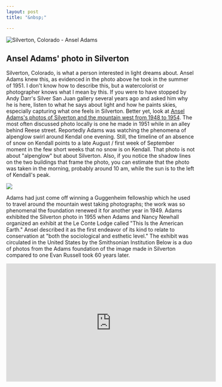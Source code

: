 ```yaml
---
layout: post
title: "&nbsp;"

---
```

![Silverton, Colorado - Ansel Adams](https://jonkalev.s3.us-west-2.amazonaws.com/20230129_silvert.jpg)


## Ansel Adams' photo in Silverton
Silverton, Colorado, is what a person interested in light dreams about. Ansel Adams knew this, as evidenced in the photo above he took in the summer of 1951.
I don't know how to describe this, but a watercolorist or photographer knows what I mean by this. 
If you were to have stopped by Andy Darr's Silver San Juan gallery several years ago and asked him why he is here, listen to what he says about light and how he paints skies, especially capturing what one feels in Silverton.
Better yet, look at <a href="https://www.archives.gov/research/ansel-adams">Ansel Adams's photos of Silverton and the mountain west from 1948 to 1954</a>.
The most often discussed photo locally is one he made in 1951 while in an alley behind Reese street.
Reportedly Adams was watching the phenomena of alpenglow swirl around Kendal one evening. Still, the timeline of an absence of snow on Kendall points to a late August / first week of September moment in the few short weeks that no snow is on Kendall. That photo is not about "alpenglow" but about Silverton. Also, if you notice the shadow lines on the two buildings that frame the photo, you can estimate that the photo was taken in the morning, probably around 10 am, while the sun is to the left of Kendall's peak.

![](https://jonkalev.s3.us-west-2.amazonaws.com/20230129_ansel-adams.jpg)
   
Adams had just come off winning a Guggenheim fellowship which he used to travel around the mountain west taking photographs; the work was so phenomenal the foundation renewed it for another year in 1949. Adams exhibited the Silverton photo in 1955 when Adams and Nancy Newhall organized an exhibit at the Le Conte Lodge called "This Is the American Earth." Ansel described it as the first endeavor of its kind to relate to conservation at "both the sociological and esthetic level." The exhibit was circulated in the United States by the Smithsonian Institution
Below is a duo of photos from the Adams foundation of the image made in Silverton compared to one Evan Russell took 60 years later.

<div class="youtube-video-container">
  <iframe
    width="560"
    height="315"
    src="https://www.youtube.com/embed/qZlovMptjyQ?controls=0&amp;start=21"
    frameborder="0"
    allow="accelerometer; autoplay; encrypted-media; gyroscope; picture-in-picture"
    allowfullscreen
  ></iframe>
</div>


